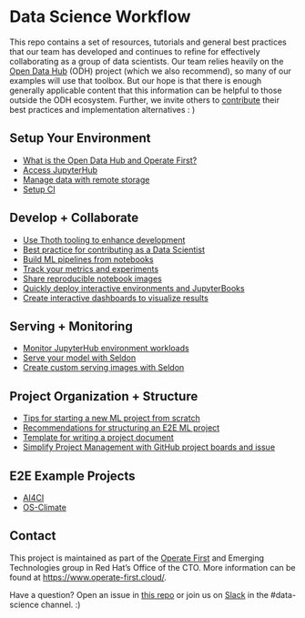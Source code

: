 # Data Science Workflow

This repo contains a set of resources, tutorials and general best practices that our team has developed and continues to refine for effectively collaborating as a group of data scientists. Our team relies heavily on the [Open Data Hub](https://opendatahub.io/) (ODH) project (which we also recommend), so many of our examples will use that toolbox. But our hope is that there is enough generally applicable content that this information can be helpful to those outside the ODH ecosystem. Further, we invite others to [contribute](https://github.com/aicoe-aiops/data-science-workflows/issues/new) their best practices and implementation alternatives : )

## Setup Your Environment

* [What is the Open Data Hub and Operate First?](/docs/setup_environment/odh_and_opf.md) 
* [Access JupyterHub](/docs/setup_environment/JH_access.md)
* [Manage data with remote storage](/docs/setup_environment/remote-storage.md)
* [Setup CI](/docs/setup_environment/thoth.md)

## Develop + Collaborate 
* [Use Thoth tooling to enhance development](/docs/develop_collaborate/thoth-tools.md)
* [Best practice for contributing as a Data Scientist](/docs/develop_collaborate/how-to-contribute.md)
* [Build ML pipelines from notebooks](/docs/develop_collaborate/automated-pipelines.md)
* [Track your metrics and experiments](/docs/develop_collaborate/track-metrics-using-kubeflow.md)
* [Share reproducible notebook images](/docs/develop_collaborate/create_and_deploy_jh_image.md)
* [Quickly deploy interactive environments and JupyterBooks](/docs/develop_collaborate/meteorize.md)
* [Create interactive dashboards to visualize results](/docs/visualization/trino_and_superset.md)

## Serving + Monitoring
* [Monitor JupyterHub environment workloads](/docs/serving_monitoring/monitor-jh)
* [Serve your model with Seldon](/docs/serving_monitoring/deploy-models-using-seldon.md)
* [Create custom serving images with Seldon](/docs/serving_monitoring/deploy-custom-model.md)

## Project Organization + Structure
* [Tips for starting a new ML project from scratch](/docs/project_structure/getting-started.md)
* [Recommendations for structuring an E2E ML project](/docs/project_structure/project-structure.md)
* [Template for writing a project document](/docs/project_structure/project-document-template.md)
* [Simplify Project Management with GitHub project boards and issue](/docs/project_structure/boards-and-issues.md)

## E2E Example Projects
* [AI4CI](https://github.com/aicoe-aiops/ocp-ci-analysis)
* [OS-Climate](https://github.com/os-climate/aicoe-osc-demo)


## Contact

This project is maintained as part of the [Operate First](https://www.operate-first.cloud/) and Emerging Technologies group in Red Hat’s Office of the CTO. More information can be found at https://www.operate-first.cloud/.

Have a question? Open an issue in [this repo](https://github.com/aicoe-aiops/data-science-workflows/issues/new) or join us on [Slack](https://join.slack.com/t/operatefirst/shared_invite/zt-o2gn4wn8-O39g7sthTAuPCvaCNRnLww) in the #data-science channel. :) 